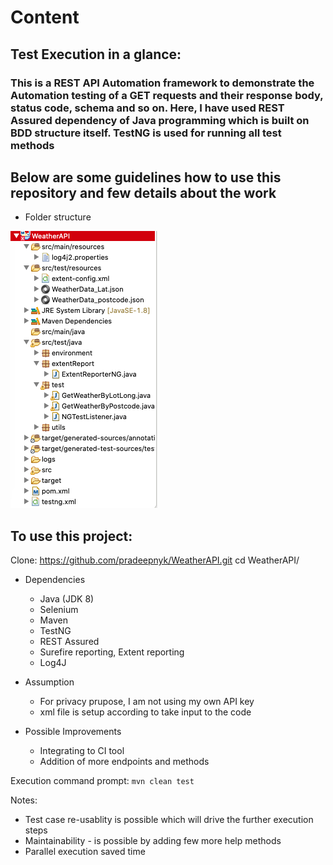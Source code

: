 # Content

## Test Execution in a glance:
### This is a REST API Automation framework to demonstrate the Automation testing of a GET requests and their response body, status code, schema and so on. Here, I have used REST Assured dependency of Java programming which is built on BDD structure itself. TestNG is used for running all test methods

## Below are some guidelines how to use this repository and few details about the work

- Folder structure

![Image of Yaktocat](https://github.com/pradeepnyk/WeatherAPI/blob/master/Folder_structure.png)

## To use this project:
Clone: https://github.com/pradeepnyk/WeatherAPI.git
cd WeatherAPI/



- Dependencies
    - Java (JDK 8)
    - Selenium
    - Maven
    - TestNG
    - REST Assured
    - Surefire reporting, Extent reporting
    - Log4J

- Assumption
    - For privacy prupose, I am not using my own API key
    - xml file is setup according to take input to the code


- Possible Improvements
    - Integrating to CI tool
    - Addition of more endpoints and methods

Execution command prompt:
`mvn clean test`

Notes:
- Test case re-usablity is possible which will drive the further execution steps
- Maintainability - is possible by adding few more help methods
- Parallel execution saved time